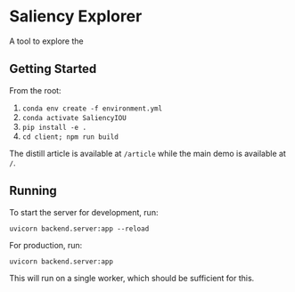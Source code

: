 # Saliency Explorer
A tool to explore the 

## Getting Started

From the root:

1. `conda env create -f environment.yml`
2. `conda activate SaliencyIOU`
3. `pip install -e .`
2. `cd client; npm run build`

The distill article is available at `/article` while the main demo is available at `/`.

## Running
To start the server for development, run:

`uvicorn backend.server:app --reload`

For production, run:

`uvicorn backend.server:app`

This will run on a single worker, which should be sufficient for this.

